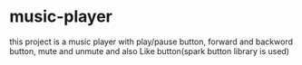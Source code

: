 # music-player
this project is a music player with play/pause button, forward and backword button, mute and unmute and also Like button(spark button library is used)

